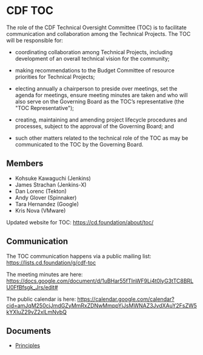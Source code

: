 # CDF TOC

The role of the CDF Technical Oversight Committee (TOC) is to facilitate communication and collaboration among the Technical Projects. The TOC will be responsible for:

- coordinating collaboration among Technical Projects, including development of an overall technical vision for the community;

- making recommendations to the Budget Committee of resource priorities for Technical Projects;

- electing annually a chairperson to preside over meetings, set the agenda for meetings, ensure meeting minutes are taken and who will also serve on the Governing Board as the TOC’s representative (the "TOC Representative");

- creating, maintaining and amending project lifecycle procedures and processes, subject to the approval of the Governing Board; and

- such other matters related to the technical role of the TOC as may be communicated to the TOC by the Governing Board.

## Members

* Kohsuke Kawaguchi (Jenkins)
* James Strachan (Jenkins-X)
* Dan Lorenc (Tekton)
* Andy Glover (Spinnaker)
* Tara Hernandez (Google)
* Kris Nova (VMware)

Updated website for TOC: https://cd.foundation/about/toc/

## Communication

The TOC communication happens via a public mailing list: https://lists.cd.foundation/g/cdf-toc

The meeting minutes are here: https://docs.google.com/document/d/1uBHar55fTInWF9Li4t0lyG3tTC8BRLU0FfBfsgk_Jrs/edit#

The public calendar is here: https://calendar.google.com/calendar?cid=amJqM250cjJmdGZyMmRxZDNwMmppYjJsMWNAZ3JvdXAuY2FsZW5kYXIuZ29vZ2xlLmNvbQ

## Documents
* [Principles](PRINCIPLES.md)
